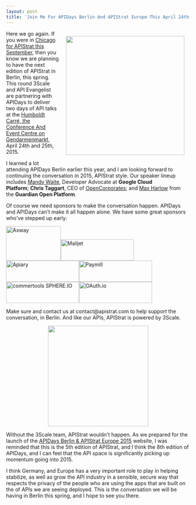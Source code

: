 ```yaml
---
layout: post
title: 'Join Me For APIDays Berlin And APIStrat Europe This April 24th-25th 2015'
---
```

<p><a href="http://apidaysberlin2015.apistrat.com/"><img style="padding: 15px;" src="https://s3.amazonaws.com/kinlane-productions/events/apistrat-berlin-2015/apistrat-apidays-logo2.png" alt="" width="325" align="right" /></a></p>
<p>Here we go again. If you were in <a href="http://chicago2014.apistrat.com/">Chicago for APIStrat this September</a>, then you know we are planning to have the next edition of APIStrat in Berlin, this spring. This round 3Scale and API Evangelist are partnering with APIDays to deliver two days of API talks at the <a href="http://apidaysberlin2015.apistrat.com/venue/">Humboldt Carr&eacute;, the Conference And Event Centre on Gendarmenmarkt</a>, April 24th and 25th, 2015.</p>
<p>I learned a lot attending APIDays Berlin earlier this year, and I am looking forward to continuing the conversation in 2015, APIStrat style. <span>Our speaker lineup includes&nbsp;</span><a title="Mandy Waite" href="https://twitter.com/tekgrrl">Mandy Waite</a><span>, Developer Advocate at&nbsp;</span><strong>Google Cloud Platform</strong><span>;&nbsp;</span><strong>Chris Taggart</strong><span>, CEO of&nbsp;</span><a title="OpenCorporates" href="https://twitter.com/countculture">OpenCorporates</a><span>; and&nbsp;</span><a title="Max Harlow" href="https://twitter.com/maxharlow">Max Harlow</a><span>&nbsp;from the&nbsp;</span><strong>Guardian Open Platform</strong><span>.</span></p>
<p>Of course we need sponsors to make the conversation happen. APIDays and APIDays can&rsquo;t make it all happen alone. We have some great sponsors who've stepped up early:</p>
<p><a href="http://www.axway.com/"><img class="alignnone wp-image-254" src="http://apidaysberlin2015.apistrat.com/wp-content/uploads/2014/12/axway-logo.png" alt="Axway" width="150" height="94" /></a><a href="https://www.mailjet.com/"><img class="alignnone wp-image-241" src="http://apidaysberlin2015.apistrat.com/wp-content/uploads/2014/12/mailjet-logo.png" alt="Mailjet" width="200" height="58" /></a><a href="http://apiary.io/"><img class="alignnone wp-image-245" src="http://apidaysberlin2015.apistrat.com/wp-content/uploads/2014/12/apiary-logo.png" alt="Apiary" width="200" height="58" /></a><a href="https://www.paymill.com/"><img class="wp-image-243" src="http://apidaysberlin2015.apistrat.com/wp-content/uploads/2014/12/paymill-logo.png" alt="Paymill" width="200" height="58" /></a><a href="http://www.commercetools.com/"><img class="wp-image-239" src="http://apidaysberlin2015.apistrat.com/wp-content/uploads/2014/12/sphere-io-logo.png" alt="commertools SPHERE.IO" width="200" height="58" /></a><a href="https://oauth.io/"><img class="wp-image-173" src="http://apidaysberlin2015.apistrat.com/wp-content/uploads/2014/11/oauth-io-logo1.png" alt="OAuth.io" width="200" height="58" /></a></p>
<p>Make sure and contact us at contact@apistrat.com to help support the conversation, in Berlin. And like our APIs, APIStrat is powered by 3Scale.</p>
<p><a href="http://bit.ly/13esk6Q"><img style="display: block; margin-left: auto; margin-right: auto;" src="https://s3.amazonaws.com/kinlane-productions/api-service-providers/3Scale/3scale-logo.png" alt="" width="275" /></a></p>
<p>Without the 3Scale team, APIStrat wouldn't happen. As we prepared for the launch of the <a href="http://apidaysberlin2015.apistrat.com/">APIDays Berlin &amp; APIStrat Europe 2015</a> website, I was reminded that this is the 5th edition of APIStrat, and I think the 8th edition of APIDays, and I can feel that the API space is significantly picking up momentum going into 2015.</p>
<p>I think Germany, and Europe has a very important role to play in helping stabilize, as well as grow the API industry in a sensible, secure way that respects the privacy of the people who are using the apps that are built on the of APIs we are seeing deployed. This is the conversation we will be having in Berlin this spring, and I hope to see you there.</p>